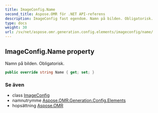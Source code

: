 ```yaml
---
title: ImageConfig.Name
second_title: Aspose.OMR för .NET API-referens
description: ImageConfig fast egendom. Namn på bilden. Obligatorisk.
type: docs
weight: 30
url: /sv/net/aspose.omr.generation.config.elements/imageconfig/name/
---
```

## ImageConfig.Name property

Namn på bilden. Obligatorisk.

```csharp
public override string Name { get; set; }
```

### Se även

* class [ImageConfig](../)
* namnutrymme [Aspose.OMR.Generation.Config.Elements](../../imageconfig/)
* hopsättning [Aspose.OMR](../../../)


